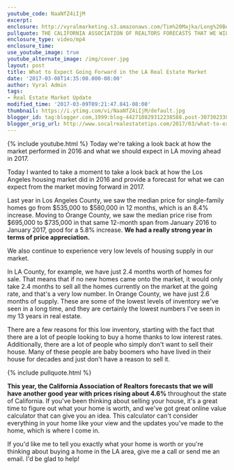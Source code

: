 ```yaml
---
youtube_code: NaaNfZ4iIjM
excerpt:
enclosure: http://vyralmarketing.s3.amazonaws.com/Tim%20Majka/Long%20Beach%20Real%20Estate%20Agent-%20What%20to%20Expect%20Going%20Forward%20in%20the%20LA%20Real%20Estate%20Market.mp4
pullquote: THE CALIFORNIA ASSOCIATION OF REALTORS FORECASTS THAT WE WILL HAVE ANOTHER GOOD YEAR.
enclosure_type: video/mp4
enclosure_time:
use_youtube_image: true
youtube_alternate_image: /img/cover.jpg
layout: post
title: What to Expect Going Forward in the LA Real Estate Market
date: '2017-03-08T14:35:00.000-08:00'
author: Vyral Admin
tags:
- Real Estate Market Update
modified_time: '2017-03-09T09:21:47.841-08:00'
thumbnail: https://i.ytimg.com/vi/NaaNfZ4iIjM/default.jpg
blogger_id: tag:blogger.com,1999:blog-442710829312238588.post-3073023303622267200
blogger_orig_url: http://www.socalrealestatetips.com/2017/03/what-to-expect-going-forward-in-la-real.html
---
```

{% include youtube.html %}
Today we're taking a look back at how the market performed in 2016 and what we should expect in LA moving ahead in 2017.

Today I wanted to take a moment to take a look back at how the Los Angeles housing market did in 2016 and provide a forecast for what we can expect from the market moving forward in 2017.

Last year in Los Angeles County, we saw the median price for single-family homes go from $535,000 to $580,000 in 12 months, which is an 8.4% increase. Moving to Orange County, we saw the median price rise from $695,000 to $735,000 in that same 12-month span from January 2016 to January 2017, good for a 5.8% increase. **We had a really strong year in terms of price appreciation.**

We also continue to experience very low levels of housing supply in our market.

In LA County, for example, we have just 2.4 months worth of homes for sale. That means that if no new homes came onto the market, it would only take 2.4 months to sell all the homes currently on the market at the going rate, and that's a very low number. In Orange County, we have just 2.6 months of supply. These are some of the lowest levels of inventory we've seen in a long time, and they are certainly the lowest numbers I've seen in my 13 years in real estate.

There are a few reasons for this low inventory, starting with the fact that there are a lot of people looking to buy a home thanks to low interest rates. Additionally, there are a lot of people who simply don't want to sell their house. Many of these people are baby boomers who have lived in their house for decades and just don't have a reason to sell it.

{% include pullquote.html %}

**This year, the California Association of Realtors forecasts that we will have another good year with prices rising about 4.6%** throughout the state of California. If you've been thinking about selling your house, it's a great time to figure out what your home is worth, and we've got great online value calculator that can give you an idea. This calculator can't consider everything in your home like your view and the updates you've made to the home, which is where I come in.

If you'd like me to tell you exactly what your home is worth or you're thinking about buying a home in the LA area, give me a call or send me an email. I'd be glad to help!
